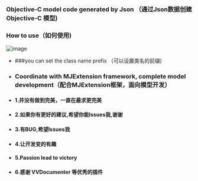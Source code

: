 ### Objective-C model code generated by Json （通过Json数据创建Objective-C 模型)

### How to use（如何使用)


![image](https://raw.githubusercontent.com/boyXiong/XWJsonToCode/master/ScreenShot_.gif)





+ ###you can set the class name prefix （可以设置类名的前缀)


+ ### Coordinate with MJExtension framework, complete model development（配合MJExtension框架，面向模型开发）


+ #### 1.并没有做到完美，一直在最求更完美

+ #### 2.如果你有更好的建议,希望你能Issues我,谢谢

+ #### 3.有BUG,希望Issues我

+ #### 4.让开发变的有趣

+ #### 5.Passion lead to victory

+ #### 6.感谢 VVDocumenter 等优秀的插件


